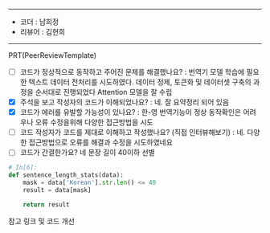 ----------------------------------------------

- 코더 : 남희정
- 리뷰어 : 김현희

----------------------------------------------

PRT(PeerReviewTemplate)

- [ ] 코드가 정상적으로 동작하고 주어진 문제를 해결했나요?
 : 번역기 모델 학습에 필요한 텍스트 데이터 전처리를 시도하였다.
   데이터 정제, 토큰화 및 데이터셋 구축의 과정을 순서대로 진행되었다
   Attention 모델을 잘 수립
- [x] 주석을 보고 작성자의 코드가 이해되었나요?
 : 네. 잘 요약정리 되어 있음     
- [x] 코드가 에러를 유발할 가능성이 있나요?
 : 한-영 번역기능이 정상 동작확인은 어려우나 오류 수정을위해 다양한 접근방법을 시도
- [ ] 코드 작성자가 코드를 제대로 이해하고 작성했나요? (직접 인터뷰해보기)
 : 네. 다양한 접근방법으로 오류를 해결과 수정을 시도하였네요
- [ ] 코드가 간결한가요? 네 
 문장 길이 40이하 선별
```python
# In[6]:
def sentence_length_stats(data):
    mask = data['Korean'].str.len() <= 40
    result = data[mask]

    return result
```

참고 링크 및 코드 개선
